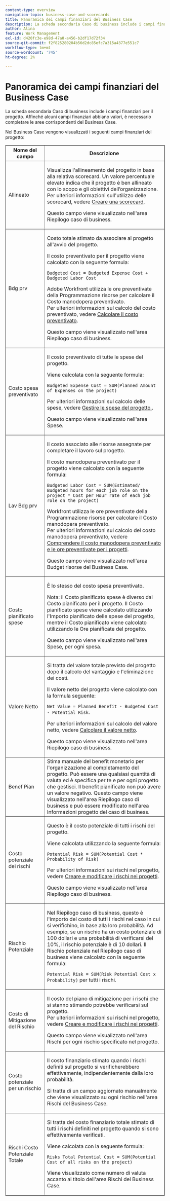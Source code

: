 ```yaml
---
content-type: overview
navigation-topic: business-case-and-scorecards
title: Panoramica dei campi finanziari del Business Case
description: La scheda secondaria Caso di business include i campi finanziari per il progetto. Affinché alcuni campi finanziari abbiano valori, è necessario completare le aree corrispondenti del Business Case.
author: Alina
feature: Work Management
exl-id: d420fc3e-e98d-47a0-a456-b2df17d72f34
source-git-commit: f2f825280204b56d2dc85efc7a315a4377e551c7
workflow-type: tm+mt
source-wordcount: '745'
ht-degree: 2%

---
```


# Panoramica dei campi finanziari del Business Case

La scheda secondaria Caso di business include i campi finanziari per il progetto. Affinché alcuni campi finanziari abbiano valori, è necessario completare le aree corrispondenti del Business Case.  

Nel Business Case vengono visualizzati i seguenti campi finanziari del progetto:

<table border="1" cellspacing="15" cellpadding="1"> 
 <col> 
 <col> 
 <thead> 
  <tr> 
   <th scope="col">Nome del campo</th> 
   <th scope="col">Descrizione</th> 
  </tr> 
 </thead> 
 <tbody> 
  <tr> 
   <td>Allineato </td> 
   <td> <p>Visualizza l'allineamento del progetto in base alla relativa scorecard. Un valore percentuale elevato indica che il progetto è ben allineato con lo scopo e gli obiettivi dell’organizzazione. <br>Per ulteriori informazioni sull'utilizzo delle scorecard, vedere <a href="../../../administration-and-setup/set-up-workfront/configure-system-defaults/create-scorecard.md" class="MCXref xref">Creare una scorecard</a>.</p> <p>Questo campo viene visualizzato nell'area Riepilogo caso di business. </p> </td> 
  </tr> 
  <tr> 
   <td>Bdg prv</td> 
   <td> <p>Costo totale stimato da associare al progetto all'avvio del progetto.</p> <p>Il costo preventivato per il progetto viene calcolato con la seguente formula:<br></p> <p><code>Budgeted Cost =&nbsp;Budgeted Expense Cost + Budgeted Labor Cost </code> <br> </p> <p>Adobe Workfront utilizza le ore preventivate della Programmazione risorse per calcolare il Costo manodopera preventivato.<br>Per ulteriori informazioni sul calcolo del costo preventivato, vedere <a href="../../../manage-work/projects/project-finances/budgeted-cost.md" class="MCXref xref">Calcolare il costo preventivato</a>. </p> <p>Questo campo viene visualizzato nell'area Riepilogo caso di business.</p> </td> 
  </tr> 
  <tr> 
   <td>Costo spesa preventivato</td> 
   <td> <p>Il costo preventivato di tutte le spese del progetto. </p> <p>Viene calcolata con la seguente formula:</p> <p><code>Budgeted Expense Cost = SUM(Planned Amount of Expenses on the project) </code></p> <p>Per ulteriori informazioni sul calcolo delle spese, vedere <a href="../../../manage-work/projects/project-finances/manage-project-expenses.md" class="MCXref xref">Gestire le spese del progetto </a>.</p> <p>Questo campo viene visualizzato nell'area Spese.</p> </td> 
  </tr> 
  <tr> 
   <td>Lav Bdg prv</td> 
   <td> <p>Il costo associato alle risorse assegnate per completare il lavoro sul progetto.</p> <p>Il costo manodopera preventivato per il progetto viene calcolato con la seguente formula:<br></p> <p><code>Budgeted Labor Cost = SUM(Estimated/ Budgeted hours for each job role on the project * Cost per Hour rate of each job role on the project) </code><br></p> <p>Workfront utilizza le ore preventivate della Programmazione risorse per calcolare il Costo manodopera preventivato.<br>Per ulteriori informazioni sul calcolo del costo manodopera preventivato, vedere <a href="../../../manage-work/projects/project-finances/budgeted-labor-cost.md" class="MCXref xref">Comprendere il costo manodopera preventivato e le ore preventivate per i progetti</a>.</p> <p>Questo campo viene visualizzato nell'area Budget risorse del Business Case. </p> </td> 
  </tr> 
  <tr> 
   <td>Costo pianificato spese</td> 
   <td> <p>È lo stesso del costo spesa preventivato. </p> <p>Nota: il Costo pianificato spese è diverso dal Costo pianificato per il progetto. Il Costo pianificato spese viene calcolato utilizzando l'Importo pianificato delle spese del progetto, mentre il Costo pianificato viene calcolato utilizzando le Ore pianificate del progetto. </p> <p>Questo campo viene visualizzato nell'area Spese, per ogni spesa.</p> </td> 
  </tr> 
  <tr> 
   <td>Valore Netto</td> 
   <td> <p>Si tratta del valore totale previsto del progetto dopo il calcolo del vantaggio e l'eliminazione dei costi.</p> <p>Il valore netto del progetto viene calcolato con la formula seguente:<br></p> <p><code>Net Value = Planned Benefit - Budgeted Cost - Potential Risk</code>. <br></p> <p>Per ulteriori informazioni sul calcolo del valore netto, vedere <a href="../../../manage-work/projects/project-finances/calculate-net-value.md" class="MCXref xref">Calcolare il valore netto</a>.<br></p> <p>Questo campo viene visualizzato nell'area Riepilogo caso di business.</p> </td> 
  </tr> 
  <tr> 
   <td>Benef Pian</td> 
   <td>Stima manuale del benefit monetario per l'organizzazione al completamento del progetto. Può essere una qualsiasi quantità di valuta ed è specifica per te e per ogni progetto che gestisci. Il benefit pianificato non può avere un valore negativo. Questo campo viene visualizzato nell'area Riepilogo caso di business e può essere modificato nell'area Informazioni progetto del caso di business. </td> 
  </tr> 
  <tr> 
   <td>Costo potenziale dei rischi</td> 
   <td> <p>Questo è il costo potenziale di tutti i rischi del progetto. </p> <p>Viene calcolata utilizzando la seguente formula:</p> <p><code>Potential Risk = SUM(Potential Cost * Probability of Risk) </code></p> <p>Per ulteriori informazioni sui rischi nel progetto, vedere <a href="../../../manage-work/projects/define-a-business-case/create-edit-risks-on-projects.md" class="MCXref xref">Creare e modificare i rischi nei progetti</a>.</p> <p>Questo campo viene visualizzato nell'area Riepilogo caso di business.</p> </td> 
  </tr> 
  <tr> 
   <td>Rischio Potenziale</td> 
   <td> <p>Nel Riepilogo caso di business, questo è l'importo del costo di tutti i rischi nel caso in cui si verifichino, in base alla loro probabilità. Ad esempio, se un rischio ha un costo potenziale di 100 dollari e una probabilità di verificarsi del 10%, il rischio potenziale è di 10 dollari. Il Rischio potenziale nel Riepilogo caso di business viene calcolato con la seguente formula:</p> <p><code>Potential&nbsp;Risk = SUM(Risk Potential Cost x Probability)</code> per tutti i rischi. </p> </td> 
  </tr> 
  <tr> 
   <td>Costo di Mitigazione del Rischio</td> 
   <td> <p>Il costo del piano di mitigazione per i rischi che si stanno stimando potrebbe verificarsi sul progetto.<br>Per ulteriori informazioni sui rischi nel progetto, vedere <a href="../../../manage-work/projects/define-a-business-case/create-edit-risks-on-projects.md" class="MCXref xref">Creare e modificare i rischi nei progetti</a>.</p> <p>Questo campo viene visualizzato nell'area Rischi per ogni rischio specificato nel progetto.</p> </td> 
  </tr> 
  <tr> 
   <td>Costo potenziale per un rischio</td> 
   <td> <p>Il costo finanziario stimato quando i rischi definiti sul progetto si verificherebbero effettivamente, indipendentemente dalla loro probabilità. </p> <p>Si tratta di un campo aggiornato manualmente che viene visualizzato su ogni rischio nell'area Rischi del Business Case. </p> </td> 
  </tr> 
  <tr> 
   <td>Rischi Costo Potenziale Totale</td> 
   <td> <p>Si tratta del costo finanziario totale stimato di tutti i rischi definiti nel progetto quando si sono effettivamente verificati. </p> <p>Viene calcolata con la seguente formula:</p> <p><code>Risks Total Potential Cost = SUM(Potential Cost of all risks on the project) </code></p> <p>Viene visualizzato come numero di valuta accanto al titolo dell'area Rischi del Business Case.</p> </td> 
  </tr> 
 </tbody> 
</table>
